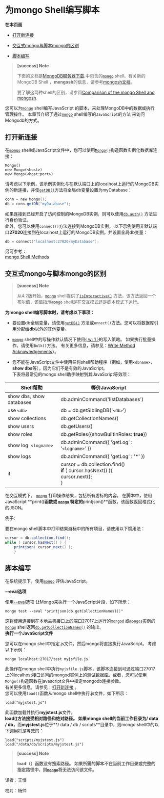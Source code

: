
# 为mongo Shell编写脚本
**在本页面**

* [打开新连接](#新连接)

* [交互式mongo与脚本mongo的区别](区别)

* [脚本编写](#脚本)

>**[success] Note**
>
>下面的文档是[MongoDB服务器下载](https://www.mongodb.com/try/download/community?tck=docs_server).中包含的[`mongo`](https://docs.mongodb.com/master/reference/program/mongo/#bin.mongo) shell。有关新的MongoDB Shell ，**mongosh**的信息，请参考[mongosh文档](https://docs.mongodb.com/mongodb-shell/)。
>
>要了解这两种shell的区别，请参阅[Comparison of the mongo Shell and mongosh](https://docs.mongodb.com/master/mongo/#compare-mongosh-mongo).

您可以为[`mongo`](https://docs.mongodb.com/master/reference/program/mongo/#bin.mongo)  shell编写JavaScript 的脚本，来处理MongoDB中的数据或执行管理操作。 
本章节介绍了通过[`mongo`](https://docs.mongodb.com/master/reference/program/mongo/#bin.mongo)  shell编写的`JavaScript`的方法 来访问 Mongodb的方式。

## <span id="新连接">打开新连接</span>

在[`mongo`](https://docs.mongodb.com/master/reference/program/mongo/#bin.mongo) shell或JavaScript文件中，您可以使用[`Mongo()`](https://docs.mongodb.com/master/reference/method/Mongo/#Mongo)构造函数实例化数据库连接：

```shell
Mongo()
new Mongo(<host>)
new Mongo(<host:port>)
```

请考虑以下示例，该示例实例化与在默认端口上的localhost上运行的MongoDB实例的新连接，并使[`getDB()`](https://docs.mongodb.com/master/reference/method/Mongo.getDB/#Mongo.getDB)方法将全局db变量设置为myDatabase：
```powershell
conn = new Mongo();
db = conn.getDB("myDatabase");
```

如果连接到已经开启了访问控制的MongoDB实例，则可以使用[`db.auth()`](https://docs.mongodb.com/master/reference/method/db.auth/#db.auth) 方法进行身份验证。  
此外，您可以使用`connect()`方法连接到MongoDB实例。 以下示例使用非默认端口**27020**连接到在localhost上运行的MongoDB实例，并设置全局db变量：

```powershell
db = connect("localhost:27020/myDatabase");
```

另可参考：<br />[mongo Shell Methods](https://docs.mongodb.com/manual/reference/method/)

## <span id="区别">交互式mongo与脚本mongo的区别</span>

> **[success] Note**
>
> 从4.2版开始，[`mongo`](https://docs.mongodb.com/master/reference/program/mongo/#bin.mongo)  shell提供了[`isInteractive()`](https://docs.mongodb.com/master/reference/method/isInteractive/#isInteractive) 方法，该方法返回一个布尔值，该值指示[`mongo`](https://docs.mongodb.com/master/reference/program/mongo/#bin.mongo)  shell是在交互模式还是脚本模式下运行。

**为mongo shell编写脚本时，请考虑以下事项：**

* 要设置db全局变量，请使用[`getDB()`](https://docs.mongodb.com/master/reference/method/Mongo.getDB/#Mongo.getDB) 方法或`onnect()`方法。您可以将数据库引用分配给**db**以外的其他变量。

* [`mongo`](https://docs.mongodb.com/master/reference/program/mongo/#bin.mongo)  shell中的写操作默认情况下使用[{ w: 1 }](https://docs.mongodb.com/master/reference/write-concern/#wc-w)的写入策略。 如果执行批量操作，请使用`Bulk()`方法。 有关更多信息，请参见：[Write Method Acknowledgements](https://docs.mongodb.com/manual/release-notes/2.6-compatibility/#write-methods-incompatibility)）。

* 您不能在JavaScript文件中使用任何shell帮助程序（例如，使用`<dbname>`，**show dbs**等），因为它们不是有效的JavaScript。<br />下表将最常见的mongo shell助手映射到其JavaScript等效项：


| Shell帮助 | 等价JavaScript |
| --- | --- |
| show  dbs, show  databases | db.adminCommand('listDatabases') |
| use `<db>` | db = db.getSiblingDB('`<db>`') |
| show collections |  db.getCollectionNames() |
| show users | db.getUsers() |
| show roles | db.getRoles({showBuiltinRoles: **true**}) |
| show log` <logname>` | db.adminCommand({ 'getLog' : '`<logname>`' }) |
| show logs | db.adminCommand({ 'getLog' : '*' }) |
| it | cursor = db.collection.find()<br />**if** ( cursor.hasNext() ){ <br />  cursor.next();<br />} |

在交互模式下， [`mongo`](https://docs.mongodb.com/master/reference/program/mongo/#bin.mongo) 打印操作结果，包括所有游标的内容。 在脚本中，使用JavaScript **print()**函数或 [`mongo`](https://docs.mongodb.com/master/reference/program/mongo/#bin.mongo) 特定的**printjson()**函数，该函数返回格式化的JSON。

例子:

要在mongo shell脚本中打印结果游标中的所有项目，请使用以下惯用法：

```java
cursor = db.collection.find();
while ( cursor.hasNext() ) {
	printjson( cursor.next() );
	}
```

## <span id="脚本">脚本编写</span>

在系统提示下，使用[`mongo`](https://docs.mongodb.com/master/reference/program/mongo/#bin.mongo) 评估JavaScript。

 **--eval选项**

使用[--eval]()选项 让Mongo来执行一个JavaScript片段，如下所示：

```shell
mongo test --eval "printjson(db.getCollectionNames())"
```

这将使用连接到在本地主机接口上的端口27017上运行的[`mongod`](https://docs.mongodb.com/master/reference/program/mongod/#bin.mongod) 或[`mongos`](https://docs.mongodb.com/master/reference/program/mongos/#bin.mongos)实例的[`mongo`](https://docs.mongodb.com/master/reference/program/mongo/#bin.mongo) shell返回[`db.getCollectionNames()`](https://docs.mongodb.com/master/reference/method/db.getCollectionNames/#db.getCollectionNames) 的输出。<br />
**执行一个JavaScript文件**

您可以在mongo shell中指定.js文件，然后mongo将直接执行JavaScript。 考虑以下示例：

```shell
mongo localhost:27017/test myjsfile.js
```

此操作在mongo shell中执行`myjsfile.js`脚本，该脚本连接到可通过端口27017上的localhost接口访问的mongod实例上的测试数据库。或者，您可以使用`Mongo()`构造函数在javascript文件中指定mongodb连接参数。 <br />
有关更多信息，请参见：[打开新连接](https://docs.mongodb.com/manual/tutorial/write-scripts-for-the-mongo-shell/#mongo-shell-new-connections) 。<br />
您可以使用`load()`函数从mongo shell中执行.js文件，如下所示：

```shell
load("myjstest.js")
```

此函数加载并执行**myjstest.js**文件。<br />
**load()**方法接受相对路径和绝对路径。 如果mongo shell的当前工作目录为**/ data / db**，而**myjstest.js**位于**/ data / db / scripts**目录中，则mongo shell中的以下调用将是等效的：

```shell
load("scripts/myjstest.js")
load("/data/db/scripts/myjstest.js")
```

> **[success] Note**
>
> **load（）函数没有搜索路径。 如果所需的脚本不在当前工作目录或完整的指定路径中，则[`mongo`](https://docs.mongodb.com/master/reference/program/mongo/#bin.mongo)将无法访问该文件。**



译者：王恒

校对：杨帅